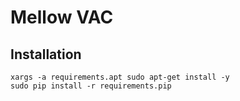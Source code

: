 # Mellow VAC

## Installation

    xargs -a requirements.apt sudo apt-get install -y
    sudo pip install -r requirements.pip
